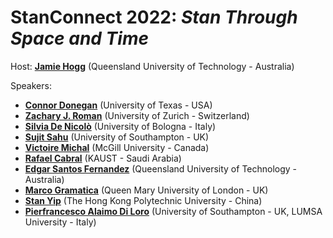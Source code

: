 # StanConnect 2022: _Stan Through Space and Time_


Host: [__Jamie Hogg__](https://twitter.com/JamieAHogg) (Queensland University of Technology - Australia)

Speakers: 

- [__Connor Donegan__](https://connordonegan.github.io) (University of Texas - USA)
- [__Zachary J. Roman__](https://www.psychologie.uzh.ch/de/bereiche/ehem/quamet/team/roman-zack.html) (University of Zurich - Switzerland)
- [__Silvia De Nicolò__](https://www.unibo.it/sitoweb/silvia.denicolo) (University of Bologna - Italy)
- [__Sujit Sahu__](https://www.sujitsahu.com) (University of Southampton - UK)
- [__Victoire Michal__](https://scholar.google.ca/citations?user=AG0dUp8AAAAJ&hl=fr) (McGill University - Canada)
- [__Rafael Cabral__](https://cemse.kaust.edu.sa/stat/people/person/rafael-medeiros-cabral) (KAUST - Saudi Arabia) 
- [__Edgar Santos Fernandez__](https://acems.org.au/our-people/edgar-santos-fernandez) (Queensland University of Technology - Australia)
- [__Marco Gramatica__](https://www.qmul.ac.uk/maths/profiles/gramaticam.html) (Queen Mary University of London - UK)
- [__Stan Yip__](https://scholar.google.com/citations?user=eFWvpdAAAAAJ&hl=en) (The Hong Kong Polytechnic University - China)
- [__Pierfrancesco Alaimo Di Loro__](https://scholar.google.com/citations?user=JG-jP6cAAAAJ&hl=en) (University of Southampton - UK, LUMSA University - Italy)
